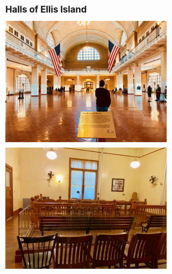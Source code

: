 # Halls of Ellis Island


![Main Hall of Ellis Island](imgs/IMG-0071.JPG)

![Trial and Board Room](imgs/IMG-0073.JPG)

